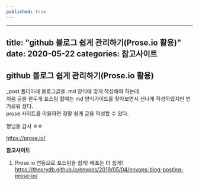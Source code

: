 ```yaml
---
published: true
---
```

---
title: "github 블로그 쉽게 관리하기(Prose.io 활용)"
date: 2020-05-22
categories: 참고사이트
---

## github 블로그 쉽게 관리하기(Prose.io 활용)

_post 폴더아래 블로그글을 .md 양식에 맞게 작성해야 하는데  
처음 글을 한두개 포스팅 할때는 md 양식가이드를 찾아보면서 신나게 작성하였지만 번거로워 졌다.  
prose 사이트를 이용하면 정말 쉽게 글을 작성할 수 있다.

형님들 감사 ㅎㅎ  
	
<https://prose.io/>
	
	
__참고사이트__
1. Prose.io 연동으로 포스팅을 쉽게! 배포는 더 쉽게!
	<https://theorydb.github.io/envops/2019/05/04/envops-blog-posting-prose-io/>
